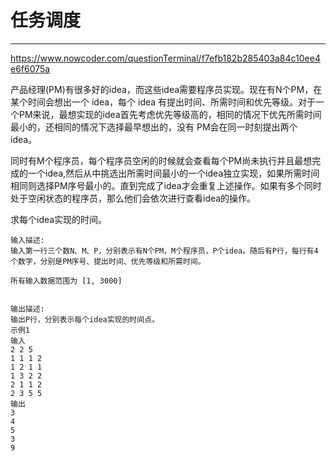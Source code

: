 # 任务调度

---

https://www.nowcoder.com/questionTerminal/f7efb182b285403a84c10ee4e6f6075a


产品经理(PM)有很多好的idea，而这些idea需要程序员实现。现在有N个PM，在某个时间会想出一个 idea，每个 idea 有提出时间、所需时间和优先等级。对于一个PM来说，最想实现的idea首先考虑优先等级高的，相同的情况下优先所需时间最小的，还相同的情况下选择最早想出的，没有 PM会在同一时刻提出两个 idea。

同时有M个程序员，每个程序员空闲的时候就会查看每个PM尚未执行并且最想完成的一个idea,然后从中挑选出所需时间最小的一个idea独立实现，如果所需时间相同则选择PM序号最小的。直到完成了idea才会重复上述操作。如果有多个同时处于空闲状态的程序员，那么他们会依次进行查看idea的操作。

求每个idea实现的时间。

```
输入描述:
输入第一行三个数N、M、P，分别表示有N个PM，M个程序员，P个idea。随后有P行，每行有4个数字，分别是PM序号、提出时间、优先等级和所需时间。

所有输入数据范围为 [1, 3000]


输出描述:
输出P行，分别表示每个idea实现的时间点。
示例1
输入
2 2 5
1 1 1 2
1 2 1 1
1 3 2 2
2 1 1 2
2 3 5 5
输出
3
4
5
3
9
```